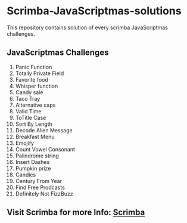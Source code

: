 # Scrimba-JavaScriptmas-solutions

This repository contains solution of every scrimba JavaScriptmas challenges.

## JavaScriptmas Challenges

1. Panic Function
2. Totally Private Field
3. Favorite food
4. Whisper function
5. Candy sale
6. Taco Tray
7. Alternative caps
8. Valid Time
9. ToTitle Case
10. Sort By Length
11. Decode Alien Message
12. Breakfast Menu
13. Emojify
14. Count Vowel Consonant
15. Palindrome string
16. Insert Dashes
17. Pumpkin prize
18. Candies
19. Century From Year
20. Find Free Prodcasts
21. Definitely Not FizzBuzz

## Visit Scrimba for more Info: [Scrimba](https://scrimba.com/dashboard)
